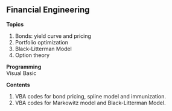 Financial Engineering  
---
**Topics**  
1. Bonds: yield curve and pricing  
2. Portfolio optimization  
3. Black-Litterman Model  
4. Option theory  

**Programming**  
Visual Basic  

**Contents**
1. VBA codes for bond pricing, spline model and immunization.
2. VBA codes for Markowitz model and Black-Litterman Model.  
